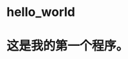 # hello_world

<h1>这是我的第一个程序。</h>

<script>
    var me="张晓帆";
    
    var action="喜欢"；
    
    var target="编程";
    
    document.write(me+action+target);


</script>



